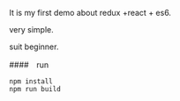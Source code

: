 It is my first demo about redux +react + es6.

very simple.

suit beginner.

####　run
```shell
npm install 
npm run build
```


